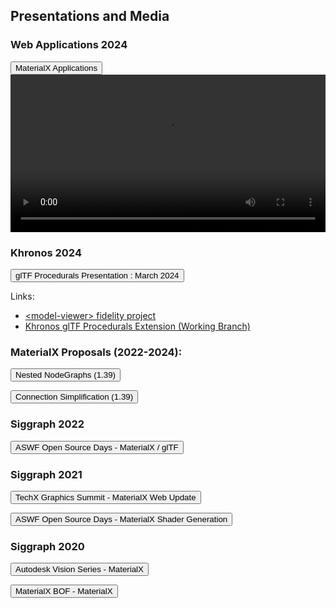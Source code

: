 ## Presentations and Media

### Web Applications 2024

<button class="btn btn-outline-secondary">MaterialX Applications</button>
<video width="100%" controls>
  <source src="_TOP_FOLDER_/resources/media/MaterialX_Shader_Editor.mp4" type="video/mp4">
</video>

### Khronos 2024

<button class="btn btn-outline-secondary">glTF Procedurals Presentation : March 2024</button>

<object width=100% height=512px data="_TOP_FOLDER_/resources/media/KHR_GLTF_MaterialX_Update_March_2024.pdf">
</object>

Links: 

* <a href="https://modelviewer.dev/fidelity/">&lt;model-viewer&gt; fidelity project</a>
* <a href="https://github.com/KhronosGroup/glTF/tree/KHR_texture_procedurals/extensions/2.0/Khronos/KHR_texture_procedurals">Khronos glTF Procedurals Extension (Working Branch)</a>

### MaterialX Proposals (2022-2024): 

<button class="btn btn-outline-secondary">Nested NodeGraphs (1.39)</button>
<object width=100% height=512px data="_TOP_FOLDER_/resources/media/MaterialX_Nested_NodeGraphs.md.pdf">
</object>

<button class="btn btn-outline-secondary">Connection Simplification (1.39)</button>
<object width=100% height=512px data="_TOP_FOLDER_/resources/media/MaterialX_NodeConnection_Proposal.pdf">
</object>

### Siggraph 2022

<button class="btn btn-outline-secondary">ASWF Open Source Days - MaterialX / glTF</button>

<object width=100% height=512px data="_TOP_FOLDER_/resources/media/ASWF_OSD_2022_glTF_MaterialX_Final.pdf">
</object>


### Siggraph 2021 

<button class="btn btn-outline-secondary">TechX Graphics Summit - MaterialX Web Update</button>
<object width=100% height=512px data="_TOP_FOLDER_/resources/media/TechX_Graphics_Summit_MaterialX_2021.pdf">
</object>

<button class="btn btn-outline-secondary">ASWF Open Source Days  - MaterialX Shader Generation</button>
<object width=100% height=512px data="_TOP_FOLDER_/resources/media/ASWF_Open_Source_Days_2021_MaterialX_Shader_Generation.pdf">
</object>

### Siggraph 2020

<button class="btn btn-outline-secondary">Autodesk Vision Series  - MaterialX</button>
<object width=100% height=512px data="_TOP_FOLDER_/resources/media/VisionSeries2020_MaterialX.pdf">
</object>

<button class="btn btn-outline-secondary">MaterialX BOF - MaterialX</button>
<object width=100% height=512px data="_TOP_FOLDER_/resources/media/MaterialX_and_LookdevX_Update_2020.pdf">
</object>
